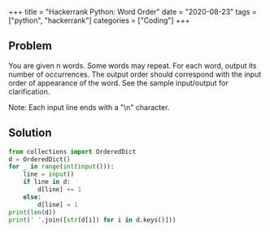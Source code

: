 +++
title = "Hackerrank Python: Word Order"
date = "2020-08-23"
tags = ["python", "hackerrank"]
categories = ["Coding"]
+++

## Problem

You are given n words. Some words may repeat. For each word, output its number of occurrences. The output order should correspond with the input order of appearance of the word. See the sample input/output for clarification.

Note: Each input line ends with a "\n" character.

## Solution

```python
from collections import OrderedDict
d = OrderedDict()
for _ in range(int(input())):
    line = input()
    if line in d:
        d[line] += 1
    else:
        d[line] = 1
print(len(d))
print(' '.join([str(d[i]) for i in d.keys()]))
```
